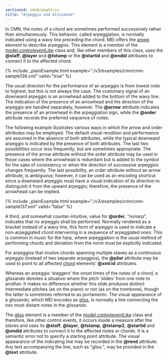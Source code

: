 ```yaml
---
sectionid: cmnArpegGliss
title: "Arpeggio and Glissando"
---
```




In CMN, the notes of a chord are sometimes performed successively rather than
simultaneously. This behavior, called arpeggiation, is normally indicated
using a wavy line preceding the chord. MEI offers the <a class="link_odd_elementSpec" href="/v3/elements/arpeg">arpeg</a> element
to describe arpeggios. This element is a member of the 
<a class="link_odd" href="/v3/model-classes/model.controleventLike">model.controleventLike</a> class and, like other members of this class, uses the
**@staff**, **@layer** and **@tstamp** or the **@startid** and
**@endid** attributes to connect it to the affected chord.

{% include _plainExample.html example="./v3/examples/cmn/cmn-sample136.xml" valid="true" %}


The usual direction for the performance of an arpeggio is from lowest note to highest,
but this is not always the case. The customary signal of an downward arpeggio is an
arrowhead added to the bottom of the wavy line. The indication of the presence of
an
arrowhead and the direction of the arpeggio are handled separately, however. The
**@arrow** attribute indicates the presence of an arrowhead in the arpeggiation
sign, while the **@order** attribute records the preferred sequence of notes.

The following example illustrates various ways in which the arrow and order attributes
may be employed. The default visual rendition and performance are assumed in the absence
of both attributes, while the typical downward arpeggio is indicated by the presence
of
both attributes. The last two possibilities occur less frequently, but are sometimes
appropriate: The presence of the arrow attribute without the order attribute may be
used
in those cases where the arrowhead is redundant but is added to the symbol for the
sake of
consistency or when the direction of successive arpeggios changes frequently. The
last
possibility, an order attribute without an arrow attribute, is ambiguous; however,
it can
be used as an encoding shortcut since a downward arpeggio must have a visual indication
of
its direction to distinguish it from the upward arpeggio; therefore, the presence
of the
arrowhead can be implied.

{% include _plainExample.html example="./v3/examples/cmn/cmn-sample137.xml" valid="false" %}


A third, and somewhat counter-intuitive, value for **@order**, "nonarp", indicates
that no arpeggio shall be performed. Normally rendered as a bracket instead of a wavy
line, this form of arpeggio is used to indicate a non-arpeggiated chord intervening
in a
sequence of arpeggiated ones. This is common in music for the harp, where arpeggiation
is
the usual method of performing chords and deviation from the norm must be explicitly
indicated.



For arpeggios that involve chords spanning multiple staves as a continuous arpeggio
(instead of two separate arpeggios), the **@plist** attribute may be used to point
to all affected 
<a class="link_odd_elementSpec" href="/v3/elements/chord">chord</a> elements' **@xml:id** attributes.



Whereas an arpeggio ‘staggers’ the onset times of the notes of a
chord, a glissando denotes a situation where the pitch
‘slides’ from one note to another. It makes no difference whether
this slide produces distinct intermediate pitches (as on the piano) or not (as on
the
trombone), though the latter is sometimes referred to as portamento. The
visual appearance of a glissando, which MEI encodes as 
<a class="link_odd_elementSpec" href="/v3/elements/gliss">gliss</a>, is
normally a line connecting the two most distant notes in the glissando.


The 
<a class="link_odd_elementSpec" href="/v3/elements/gliss">gliss</a> element is a member of the 
<a class="link_odd" href="/v3/model-classes/model.controleventLike">model.controleventLike</a> class and therefore, like other control events, it
occurs inside a measure after the staves and uses its **@staff**, **@layer**,
**@tstamp**, **@tstamp2**, **@startid** and **@endid**
attributes to connect it to the affected notes or chords. It is a semantic error not
to
specify a starting point attribute. The visual appearance of the indicating line may
be
recorded in the **@rend** attribute. Any text accompanying the line, such as
"gliss.", may be provided in the **@text** attribute.



